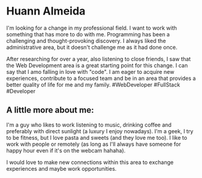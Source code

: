 # Huann Almeida 

I'm looking for a change in my professional field. I want to work with something that has more to do with me. Programming has been a challenging and thought-provoking discovery. I always liked the administrative area, but it doesn't challenge me as it had done once.

After researching for over a year, also listening to close friends, I saw that the Web Development area is a great starting point for this change. I can say that I amo falling in love with "code".
I am eager to acquire new experiences, contribute to a focused team and be in an area that provides a better quality of life for me and my family.
#WebDeveloper #FullStack #Developer

## A little more about me:
I'm a guy who likes to work listening to music, drinking coffee and preferably with direct sunlight (a luxury I enjoy nowadays).
I'm a geek, I try to be fitness, but I love pasta and sweets (and they love me too).
I like to work with people or remotely (as long as I'll always have someone for happy hour even if it's on the webcam hahaha).

I would love to make new connections within this area to exchange experiences and maybe work opportunities.

